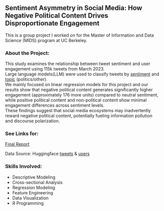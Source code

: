 ## Sentiment Asymmetry in Social Media: How Negative Political Content Drives Disproportionate Engagement

This is a group project I worked on for the Master of Information and Data Science (MIDS) program at UC Berkeley.

### **About the Project:**<br>

This study examines the relationship between tweet sentiment and user engagement using 115k tweets from March 2023. <br>
Large language models(LLM) were used to classify tweets by [sentiment](https://huggingface.co/cardiffnlp/twitter-roberta-base-sentiment-latest) and [topic](https://huggingface.co/cardiffnlp/tweet-topic-base-multilingual) (politics/other). <br>
We mainly focused on linear regression models for this project and our results show that negative political content generates significantly higher engagement (approximately 176 more units) compared to neutral sentiment, while positive political content and non-political content show minimal engagement differences across sentiment levels. <br>
These findings suggest that social media ecosystems may inadvertently reward negative political content, potentially fueling information pollution and discourse polarization.

### **See Links for:**<br>
[Final Report](https://github.com/mids-w203/lab-2-bayesian-bears-/blob/main/reports/Lab2_Report/Lab2.pdf)<br>

Data Source: Huggingface [tweets](https://huggingface.co/datasets/enryu43/twitter100m_tweets) & [users](https://huggingface.co/datasets/enryu43/twitter100m_users) <br>

### **Skills Involved:**
- Descriptive Modeling<br>
- Cross-sectional Analysis<br>
- Regression Modeling<br>
- Feature Engineering <br>
- Data Visualization<br>
- R Programming
